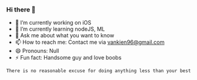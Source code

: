 ### Hi there 👋

- 🔭 I’m currently working on iOS
- 🌱 I’m currently learning nodeJS, ML
- 💬 Ask me about what you want to know
- 📫 How to reach me: Contact me via vankien96@gmail.com
- 😄 Pronouns: Null
- ⚡ Fun fact: Handsome guy and love boobs

```
There is no reasonable excuse for doing anything less than your best
```
